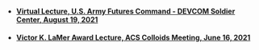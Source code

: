 * #### <a href="{{ site.baseurl }}/assets/slides/2021-08-19-USArmy.pdf" target="_blank">Virtual Lecture, U.S. Army Futures Command - DEVCOM Soldier Center, August 19, 2021</a>
* #### <a href="{{ site.baseurl }}/assets/slides/2021-06-16_ACS_Colloids.pdf" target="_blank">Victor K. LaMer Award Lecture, ACS Colloids Meeting, June 16, 2021</a>
